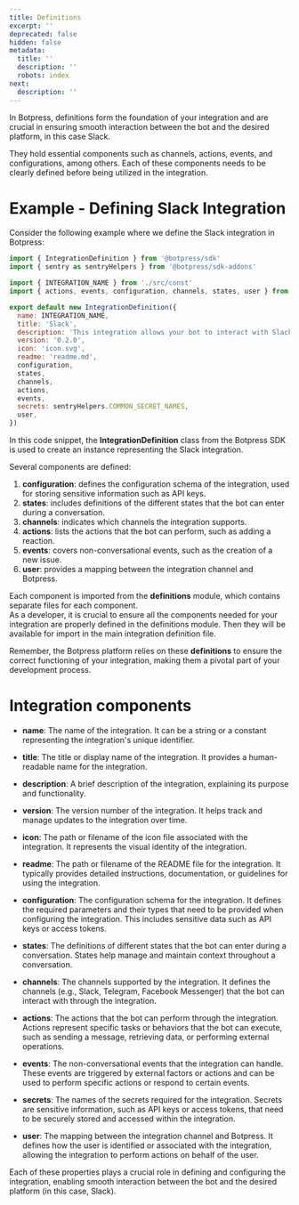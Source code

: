 ```yaml
---
title: Definitions
excerpt: ''
deprecated: false
hidden: false
metadata:
  title: ''
  description: ''
  robots: index
next:
  description: ''
---
```

In Botpress, definitions form the foundation of your integration and are crucial in ensuring smooth interaction between the bot and the desired platform, in this case Slack.

They hold essential components such as channels, actions, events, and configurations, among others. Each of these components needs to be clearly defined before being utilized in the integration.

# Example - Defining Slack Integration

Consider the following example where we define the Slack integration in Botpress:

```javascript
import { IntegrationDefinition } from '@botpress/sdk'
import { sentry as sentryHelpers } from '@botpress/sdk-addons'

import { INTEGRATION_NAME } from './src/const'
import { actions, events, configuration, channels, states, user } from './src/definitions'

export default new IntegrationDefinition({
  name: INTEGRATION_NAME,
  title: 'Slack',
  description: 'This integration allows your bot to interact with Slack.',
  version: '0.2.0',
  icon: 'icon.svg',
  readme: 'readme.md',
  configuration,
  states,
  channels,
  actions,
  events,
  secrets: sentryHelpers.COMMON_SECRET_NAMES,
  user,
})
```

In this code snippet, the **IntegrationDefinition** class from the Botpress SDK is used to create an instance representing the Slack integration.

Several components are defined:

1. **configuration**: defines the configuration schema of the integration, used for storing sensitive information such as API keys.
2. **states**: includes definitions of the different states that the bot can enter during a conversation.
3. **channels**: indicates which channels the integration supports.
4. **actions**: lists the actions that the bot can perform, such as adding a reaction.
5. **events**: covers non-conversational events, such as the creation of a new issue.
6. **user**: provides a mapping between the integration channel and Botpress.

Each component is imported from the **definitions** module, which contains separate files for each component.\
As a developer, it is crucial to ensure all the components needed for your integration are properly defined in the definitions module. Then they will be available for import in the main integration definition file.

Remember, the Botpress platform relies on these **definitions** to ensure the correct functioning of your integration, making them a pivotal part of your development process.

# Integration components

* **name**: The name of the integration. It can be a string or a constant representing the integration's unique identifier.

* **title**: The title or display name of the integration. It provides a human-readable name for the integration.

* **description**: A brief description of the integration, explaining its purpose and functionality.

* **version**: The version number of the integration. It helps track and manage updates to the integration over time.

* **icon**: The path or filename of the icon file associated with the integration. It represents the visual identity of the integration.

* **readme**: The path or filename of the README file for the integration. It typically provides detailed instructions, documentation, or guidelines for using the integration.

* **configuration**: The configuration schema for the integration. It defines the required parameters and their types that need to be provided when configuring the integration. This includes sensitive data such as API keys or access tokens.

* **states**: The definitions of different states that the bot can enter during a conversation. States help manage and maintain context throughout a conversation.

* **channels**: The channels supported by the integration. It defines the channels (e.g., Slack, Telegram, Facebook Messenger) that the bot can interact with through the integration.

* **actions**: The actions that the bot can perform through the integration. Actions represent specific tasks or behaviors that the bot can execute, such as sending a message, retrieving data, or performing external operations.

* **events**: The non-conversational events that the integration can handle. These events are triggered by external factors or actions and can be used to perform specific actions or respond to certain events.

* **secrets**: The names of the secrets required for the integration. Secrets are sensitive information, such as API keys or access tokens, that need to be securely stored and accessed within the integration.

* **user**: The mapping between the integration channel and Botpress. It defines how the user is identified or associated with the integration, allowing the integration to perform actions on behalf of the user.

Each of these properties plays a crucial role in defining and configuring the integration, enabling smooth interaction between the bot and the desired platform (in this case, Slack).
